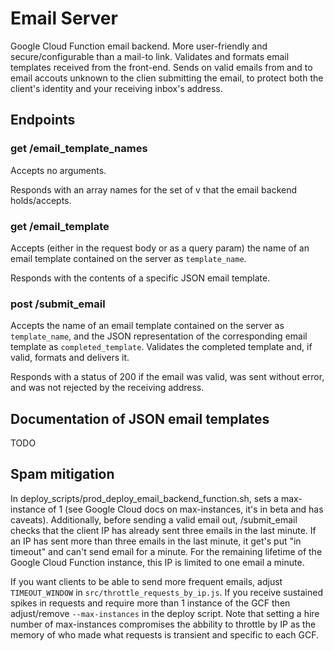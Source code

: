 # Email Server

Google Cloud Function email backend. More user-friendly and secure/configurable than a mail-to link. Validates and formats email templates received from the front-end. Sends on valid emails from and to email accouts unknown to the clien submitting the email, to protect both the client's identity and your receiving inbox's address.

## Endpoints

### get /email_template_names
Accepts no arguments.

Responds with an array names for the set of v that the email backend holds/accepts.

### get /email_template
Accepts (either in the request body or as a query param) the name of an email template contained on the server as `template_name`.

Responds with the contents of a specific JSON email template.

### post /submit_email
Accepts the name of an email template contained on the server as `template_name`, and the JSON representation of the corresponding email template as `completed_template`. Validates the completed template and, if valid, formats and delivers it.

Responds with a status of 200 if the email was valid, was sent without error, and was not rejected by the receiving address.

## Documentation of JSON email templates

TODO

## Spam mitigation
In deploy_scripts/prod_deploy_email_backend_function.sh, sets a max-instance of 1 (see Google Cloud docs on max-instances, it's in beta and has caveats). Additionally, before sending a valid email out, /submit_email checks that the client IP has already sent three emails in the last minute. If an IP has sent more than three emails in the last minute, it get's put "in timeout" and can't send email for a minute. For the remaining lifetime of the Google Cloud Function instance, this IP is limited to one email a minute.

If you want clients to be able to send more frequent emails, adjust `TIMEOUT_WINDOW` in `src/throttle_requests_by_ip.js`. If you receive sustained spikes in requests and require more than 1 instance of the GCF then adjust/remove `--max-instances` in the deploy script. Note that setting a hire number of max-instances compromises the abbility to throttle by IP as the memory of who made what requests is transient and specific to each GCF.